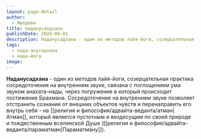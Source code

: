 ```yaml
---
layout: page-detail
author:
  - Яшодеви
title: наданусандхана
publishDate: 2024-09-01
description: Наданусадхана - один из методов лайя-йоги, созерцательная практика сосредоточения на внутреннем звуке, связана с поглощением ума звуком анахата-нады, через погружение в который происходит постижение Брахмана. Сосредоточение на внутреннем звуке позволяет отстранить сознание от внешних объектов чувств и перенаправить его внутрь себя - на Атман, который является пустотным и вездесущим по своей природе и тождественным вселенской Душе (Параматману).
tags:
  - нада-анусадхана
  - нада-йога
image:
---
```

**Наданусадхана** - один из методов лайя-йоги, созерцательная практика сосредоточения на внутреннем звуке, связана с поглощением ума звуком анахата-нады, через погружение в который происходит постижение Брахмана. Сосредоточение на внутреннем звуке позволяет отстранить сознание от внешних объектов чувств и перенаправить его внутрь себя - на [[религия и философия/адвайта-веданта/атман|Атман]], который является пустотным и вездесущим по своей природе и тождественным вселенской Душе ([[религия и философия/адвайта-веданта/параматман|Параматману]]).

